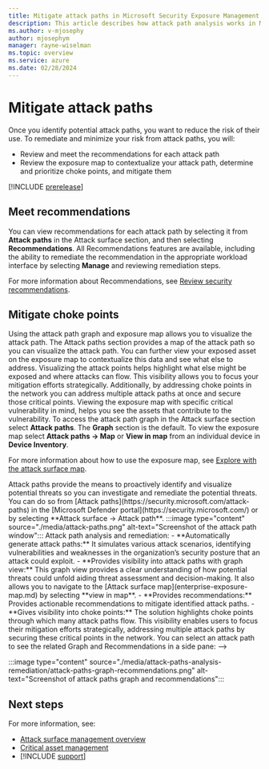 ```yaml
---
title: Mitigate attack paths in Microsoft Security Exposure Management
description: This article describes how attack path analysis works in Microsoft Security Exposure Management.
ms.author: v-mjosephy
author: mjosephym
manager: rayne-wiselman
ms.topic: overview
ms.service: azure
ms.date: 02/28/2024
---
```


# Mitigate attack paths

Once you identify potential attack paths, you want to reduce the risk of their use. To remediate and minimize your risk from attack paths, you will:

- Review and meet the recommendations for each attack path
- Review the exposure map to contextualize your attack path, determine and prioritize choke points, and mitigate them

[!INCLUDE [prerelease](../includes/prerelease.md)]

## Meet recommendations

You can view recommendations for each attack path by selecting it from **Attack paths** in the Attack surface section, and then selecting **Recommendations**. All Recommendations features are available, including the ability to remediate the recommendation in the appropriate workload interface by selecting **Manage** and reviewing remediation steps.

For more information about Recommendations, see [Review security recommendations](security-recommendations.md).

## Mitigate choke points

Using the attack path graph and exposure map allows you to visualize the attack path. The Attack paths section provides a map of the attack path so you can visualize the attack path. You can further view your exposed asset on the exposure map to contextualize this data and see what else to address. Visualizing the attack points helps highlight what else might be exposed and where attacks can flow. This visibility allows you to focus your mitigation efforts strategically. Additionally, by addressing choke points in the network you can address multiple attack paths at once and secure those critical points. Viewing the exposure map with specific critical vulnerability in mind, helps you see the assets that contribute to the vulnerability.
To access the attack path graph in the Attack surface section select **Attack paths**. The **Graph** section is the default. To view the exposure map select **Attack paths -> Map** or **View in map** from an individual device in **Device Inventory**.  

For more information about how to use the exposure map, see [Explore with the attack surface map](enterprise-exposure-map.md).
<!-->
Attack paths provide the means to proactively identify and visualize potential threats so you can investigate and remediate the potential threats. You can do so from [Attack paths](https://security.microsoft.com/attack-paths) in the [Microsoft Defender portal](https://security.microsoft.com/) or by selecting **Attack surface -> Attack path**.

:::image type="content" source="./media/attack-paths.png" alt-text="Screenshot of the attack path window":::

Attack path analysis and remediation:

- **Automatically generate attack paths:** It simulates various attack scenarios, identifying vulnerabilities and weaknesses in the organization’s security posture that an attack could exploit.
- **Provides visibility into attack paths with graph view:** This graph view provides a clear understanding of how potential threats could unfold aiding threat assessment and decision-making. It also allows you to navigate to the [Attack surface map](enterprise-exposure-map.md) by selecting **view in map**.
- **Provides recommendations:** Provides actionable recommendations to mitigate identified attack paths.
- **Gives visibility into choke points:** The solution highlights choke points through which many attack paths flow. This visibility enables users to focus their mitigation efforts strategically, addressing multiple attack paths by securing these critical points in the network.

You can select an attack path to see the related Graph and Recommendations in a side pane:
-->
:::image type="content" source="./media/attack-paths-analysis-remediation/attack-paths-graph-recommendations.png" alt-text="Screenshot of attack paths graph and recommendations":::

<!-- 
<!-- can you only see these recommendations once there is an attack path?
To ensure that you can see your attack paths, select **define critical assets** to set criticality levels for predefined critical assets or to create custom critical assets.

> [Notes:]
> In certain circumstances, attack path creation may be limited. As the ability to generate attack paths relies on visibility from solutions like Microsoft Defender for Endpoint and Microsoft Defender for Identity. When visibility is limited, path creation may be limited.
-->
## Next steps

For more information, see:

- [Attack surface management overview](attack-surface-management-overview.md)
- [Critical asset management](critical-asset-management.md)
- [!INCLUDE [support](../includes/support.md)]
